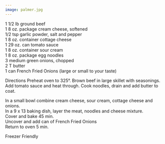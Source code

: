 ```yaml
---
image: palmer.jpg 
---
```


1 1/2 lb ground beef  
1 8 oz. package cream cheese, softened   
1/2 tsp garlic powder, salt and pepper   
1 8 oz. container cottage cheese  
1 29 oz. can tomato sauce  
1 8 oz. container sour cream  
1 8 oz. package egg noodles  
3 medium green onions, chopped   
2 T butter  
1 can French Fried Onions (large or small to your taste)  

Directions 
Preheat oven to 325°. Brown beef in large skillet with seasonings. Add tomato sauce and heat through. Cook noodles, drain and add butter to coat.  


In a small bowl combine cream cheese, sour cream, cottage cheese and onions.  
In a 9 x 13 baking dish, layer the meat, noodles and cheese mixture.  
Cover and bake 45 min.  
Uncover and add can of French Fried Onions  
Return to oven 5 min.  

Freezer Friendly 
